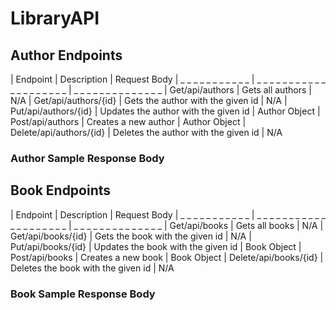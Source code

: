 # LibraryAPI

## Author Endpoints

| Endpoint                | Description                             | Request Body
| _ _ _ _ _ _ _ _ _ _ _   | _ _ _ _ _ _ _ _ _ _ _ _ _ _ _ _ _ _ _ _ | _ _ _ _ _ _ _ _ _ _ _ _ _ _
| Get/api/authors         | Gets all authors                        | N/A
| Get/api/authors/{id}    | Gets the author with the given id       | N/A
| Put/api/authors/{id}    | Updates the author with the given id    | Author Object
| Post/api/authors        | Creates a new author                    | Author Object
| Delete/api/authors/{id} | Deletes the author with the given id    | N/A

### Author Sample Response Body

## Book Endpoints

| Endpoint                | Description                             | Request Body
| _ _ _ _ _ _ _ _ _ _ _   | _ _ _ _ _ _ _ _ _ _ _ _ _ _ _ _ _ _ _ _ | _ _ _ _ _ _ _ _ _ _ _ _ _ _
| Get/api/books           | Gets all books                          | N/A
| Get/api/books/{id}      | Gets the book with the given id         | N/A
| Put/api/books/{id}      | Updates the book with the given id      | Book Object
| Post/api/books          | Creates a new book                      | Book Object
| Delete/api/books/{id}   | Deletes the book with the given id      | N/A

### Book Sample Response Body
